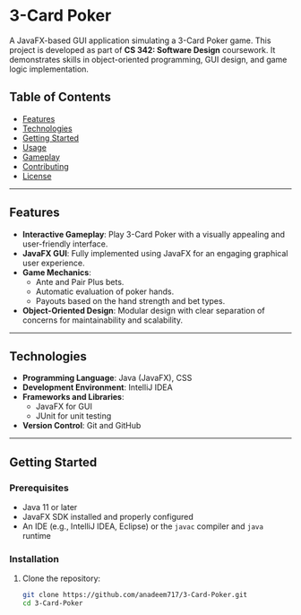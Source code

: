# 3-Card Poker

A JavaFX-based GUI application simulating a 3-Card Poker game. This project is developed as part of **CS 342: Software Design** coursework. It demonstrates skills in object-oriented programming, GUI design, and game logic implementation.

## Table of Contents

- [Features](#features)
- [Technologies](#technologies)
- [Getting Started](#getting-started)
- [Usage](#usage)
- [Gameplay](#gameplay)
- [Contributing](#contributing)
- [License](#license)

---

## Features

- **Interactive Gameplay**: Play 3-Card Poker with a visually appealing and user-friendly interface.
- **JavaFX GUI**: Fully implemented using JavaFX for an engaging graphical user experience.
- **Game Mechanics**:
  - Ante and Pair Plus bets.
  - Automatic evaluation of poker hands.
  - Payouts based on the hand strength and bet types.
- **Object-Oriented Design**: Modular design with clear separation of concerns for maintainability and scalability.

---

## Technologies

- **Programming Language**: Java (JavaFX), CSS
- **Development Environment**: IntelliJ IDEA
- **Frameworks and Libraries**:
  - JavaFX for GUI
  - JUnit for unit testing
- **Version Control**: Git and GitHub

---

## Getting Started

### Prerequisites

- Java 11 or later
- JavaFX SDK installed and properly configured
- An IDE (e.g., IntelliJ IDEA, Eclipse) or the `javac` compiler and `java` runtime

### Installation

1. Clone the repository:
   ```bash
   git clone https://github.com/anadeem717/3-Card-Poker.git
   cd 3-Card-Poker
